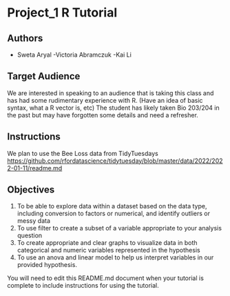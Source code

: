 # Project_1 R Tutorial

## Authors

- Sweta Aryal
-Victoria Abramczuk
-Kai Li


## Target Audience


We are interested in speaking to an audience that is taking this class and has had some rudimentary experience with R. (Have an idea of basic syntax, what a R vector is, etc) The student has likely taken Bio 203/204 in the past but may have forgotten some details and need a refresher.

## Instructions
We plan to use the Bee Loss data from TidyTuesdays https://github.com/rfordatascience/tidytuesday/blob/master/data/2022/2022-01-11/readme.md



## Objectives

1. To be able to explore data within a dataset based on the data type, including conversion to factors or numerical, and identify outliers or messy data
2. To use filter to create a subset of a variable appropriate to your analysis question
3. To create appropriate and clear graphs to visualize data in both categorical and numeric variables represented in the hypothesis
4. To use an anova and linear model to help us interpret variables in our provided hypothesis.



You will need to edit this README.md document when your tutorial is complete to include instructions for using the tutorial.